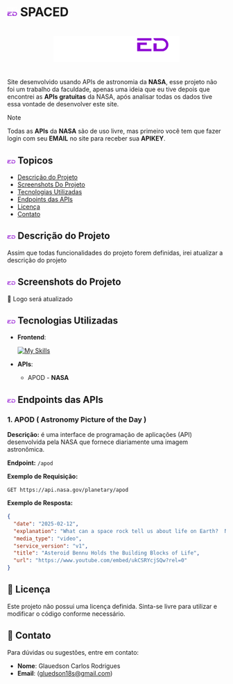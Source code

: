 # <img src="src/assets/icons/logo1x1.png" width="23px"> SPACED

<div align="center" style="padding: 20px 0" >

<img src= "src/assets/icons/SPACED-02.png" width=290px>
</div>

Site desenvolvido usando APIs de astronomia da **NASA**, esse projeto não foi um trabalho da faculdade, apenas uma ideia que eu tive depois que encontrei as **APIs gratuitas** da NASA, após analisar todas os dados tive essa vontade de desenvolver este site.

> [!NOTE]
> 
> Todas as **APIs** da **NASA** são de uso livre, mas primeiro você tem que fazer login com seu **EMAIL** no site para receber sua **APIKEY**.

## <img src="src/assets/icons/logo1x1.png" width=19 > Topicos

- [Descrição do Projeto](#descrição-do-projeto)
- [Screenshots Do Projeto](#screenshots-do-projeto)
- [Tecnologias Utilizadas](#tecnologias-utilizadas)
- [Endpoints das APIs](#endpoints-das-apis)
- [Licença](#licença)
- [Contato](#contato)

## <img src="src/assets/icons/logo1x1.png" width=19 > Descrição do Projeto

Assim que todas funcionalidades do projeto forem definidas, irei atualizar a descrição do projeto

## <img src="src/assets/icons/logo1x1.png" width=19 > Screenshots do Projeto

🚧 Logo será atualizado

## <img src="src/assets/icons/logo1x1.png" width=19 > Tecnologias Utilizadas

- **Frontend**:

  [![My Skills](https://skillicons.dev/icons?i=react,css)](https://skillicons.dev)

- **APIs**:
  
  - APOD - **NASA**

## <img src="src/assets/icons/logo1x1.png" width=19 > Endpoints das APIs

### 1. APOD (  Astronomy Picture of the Day )

**Descrição:**
é uma interface de programação de aplicações (API) desenvolvida pela NASA que fornece diariamente uma imagem astronômica.

**Endpoint:** ``/apod``

**Exemplo de Requisição:**
```http
GET https://api.nasa.gov/planetary/apod
```

**Exemplo de Resposta:**
```json
{
  "date": "2025-02-12",
  "explanation": "What can a space rock tell us about life on Earth?  NASA's OSIRIS-REx spacecraft made a careful approach to the near-Earth asteroid 101955 Bennu in October of 2020 to collect surface samples.  In September 2023, the robotic spaceship returned these samples to Earth.  A recent analysis has shown, surprisingly, that the samples contained 14 out of the 20 known amino acids that are the essential building blocks of life.  The presence of the amino acids re-introduces a big question: Could life have originated in space?  However, the protein building blocks themselves held another surprise -- they contained an even mixture of left-handed and right-handed amino acids -- in contrast to our Earth which only has left-handed ones.  This raises another big question: Why does life on Earth have only left-handed amino acids?  Research on this is sure to continue.",
  "media_type": "video",
  "service_version": "v1",
  "title": "Asteroid Bennu Holds the Building Blocks of Life",
  "url": "https://www.youtube.com/embed/ukCSRYcjSQw?rel=0"
}
```

## 📄 Licença

Este projeto não possui uma licença definida. Sinta-se livre para utilizar e modificar o código conforme necessário.

## 📩 Contato

Para dúvidas ou sugestões, entre em contato:

- **Nome**: Glauedson Carlos Rodrigues
- **Email**: (gluedson18s@gmail.com)